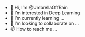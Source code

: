 - 👋 Hi, I’m @UmbrellaOffRain
- 👀 I’m interested in Deep Learning
- 🌱 I’m currently learning ...
- 💞️ I’m looking to collaborate on ...
- 📫 How to reach me ...

<!---
UmbrellaOffRain/UmbrellaOffRain is a ✨ special ✨ repository because its `README.md` (this file) appears on your GitHub profile.
You can click the Preview link to take a look at your changes.
--->
